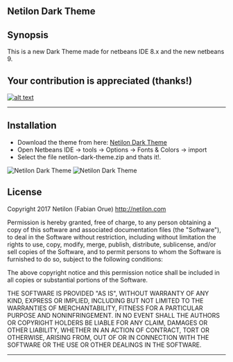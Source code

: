 ## Netilon Dark Theme

## Synopsis

This is a new Dark Theme made for netbeans IDE 8.x and the new netbeans 9.

## Your contribution is appreciated (thanks!)
[![alt text](https://www.paypalobjects.com/en_US/i/btn/btn_donateCC_LG.gif "thanks for contribute!")](https://paypal.me/netilon)

-------------

## Installation

- Download the theme from here: [Netilon Dark Theme](https://github.com/netilon/netilon-dark-theme/raw/master/netilon-dark-theme.zip)
- Open Netbeans IDE -> tools -> Options -> Fonts & Colors -> import
- Select the file netilon-dark-theme.zip and thats it!.

![Netilon Dark Theme](https://github.com/netilon/netilon-dark-theme/blob/master/Selecci%C3%B3n_012.png "Netilon Dark Theme")
![Netilon Dark Theme](https://github.com/netilon/netilon-dark-theme/blob/master/Selecci%C3%B3n_013.png "Netilon Dark Theme")

## License

Copyright 2017 Netilon (Fabian Orue)
http://netilon.com

Permission is hereby granted, free of charge, to any person obtaining
a copy of this software and associated documentation files (the
"Software"), to deal in the Software without restriction, including
without limitation the rights to use, copy, modify, merge, publish,
distribute, sublicense, and/or sell copies of the Software, and to
permit persons to whom the Software is furnished to do so, subject to
the following conditions:

The above copyright notice and this permission notice shall be
included in all copies or substantial portions of the Software.

THE SOFTWARE IS PROVIDED "AS IS", WITHOUT WARRANTY OF ANY KIND,
EXPRESS OR IMPLIED, INCLUDING BUT NOT LIMITED TO THE WARRANTIES OF
MERCHANTABILITY, FITNESS FOR A PARTICULAR PURPOSE AND
NONINFRINGEMENT. IN NO EVENT SHALL THE AUTHORS OR COPYRIGHT HOLDERS BE
LIABLE FOR ANY CLAIM, DAMAGES OR OTHER LIABILITY, WHETHER IN AN ACTION
OF CONTRACT, TORT OR OTHERWISE, ARISING FROM, OUT OF OR IN CONNECTION
WITH THE SOFTWARE OR THE USE OR OTHER DEALINGS IN THE SOFTWARE.


***


